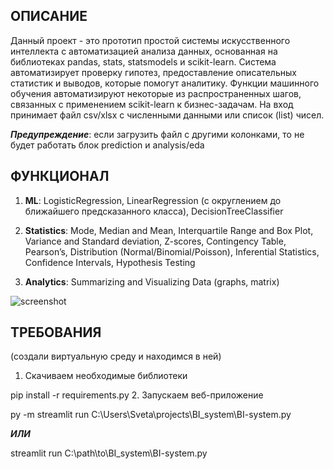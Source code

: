 ## ОПИСАНИЕ 
Данный проект - это прототип простой системы искусственного интеллекта с автоматизацией анализа данных, основанная на библиотеках pandas, stats, statsmodels и scikit-learn.
Система автоматизирует проверку гипотез, предоставление описательных статистик и выводов, которые помогут аналитику.
Функции машинного обучения автоматизируют некоторые из распространенных шагов, связанных с применением scikit-learn к бизнес-задачам.
На вход принимает файл csv/xlsx с численными данными или список (list) чисел.

***Предупреждение***: если загрузить файл с другими колонками, то не будет работать блок prediction и analysis/eda


## ФУНКЦИОНАЛ
1. **ML**: LogisticRegression, LinearRegression (с округлением до ближайшего предсказанного класса), DecisionTreeClassifier

2. **Statistics**: Mode, Median and Mean, Interquartile Range and Box Plot, Variance and Standard deviation, Z-scores, Contingency Table, Pearson’s, Distribution (Normal/Binomial/Poisson), Inferential Statistics, Confidence Intervals, Hypothesis Testing

3. **Analytics**: Summarizing and Visualizing Data (graphs, matrix)

![screenshot](https://user-images.githubusercontent.com/81550686/196056168-8d274b39-2dd2-4746-b996-f97c8bb1aa8b.jpg)


## ТРЕБОВАНИЯ
(создали виртуальную среду и находимся в ней)
1. Скачиваем необходимые библиотеки

pip install -r requirements.py 
2. Запускаем веб-приложение

py -m streamlit run C:\Users\Sveta\projects\BI_system\BI-system.py

***ИЛИ***

streamlit run C:\path\to\BI_system\BI-system.py 
